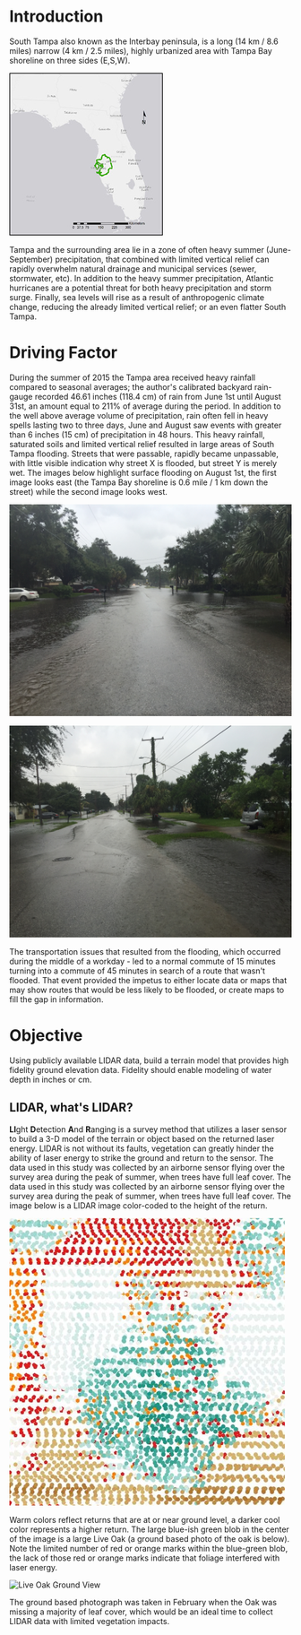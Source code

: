 # Introduction
South Tampa also known as the Interbay peninsula, is a long (14 km / 8.6 miles) narrow (4 km / 2.5 miles), highly urbanized area with Tampa Bay shoreline on three sides (E,S,W).  

![Tampa Bay Watershed](inset_map.jpg)

Tampa and the surrounding area lie in a zone of often heavy summer (June-September) precipitation, that combined with limited vertical relief can rapidly overwhelm natural drainage and municipal services (sewer, stormwater, etc).  In addition to the heavy summer precipitation, Atlantic hurricanes are a potential threat for both heavy precipitation and storm surge.  Finally, sea levels will rise as a result of anthropogenic climate change, reducing the already limited vertical relief; or an even flatter South Tampa.

# Driving Factor
During the summer of 2015 the Tampa area received heavy rainfall compared to seasonal averages; the author's calibrated backyard rain-gauge recorded 46.61 inches (118.4 cm) of rain from June 1st until August 31st, an amount equal to 211% of average during the period.  In addition to the well above average volume of precipitation, rain often fell in heavy spells lasting two to three days, June and August saw events with greater than 6 inches (15 cm) of precipitation in 48 hours.  This heavy rainfall, saturated soils and limited vertical relief resulted in large areas of South Tampa flooding.  Streets that were passable, rapidly became unpassable, with little visible indication why street X is flooded, but street Y is merely wet.  The images below highlight surface flooding on August 1st, the first image looks east (the Tampa Bay shoreline is 0.6 mile / 1 km down the street) while the second image looks west.  

 ![Ballast Point Looking East](IMG_2607.JPG)
  
 ![Ballast Point Looking West](IMG_2610.JPG)
 
The transportation issues that resulted from the flooding, which occurred during the middle of a workday - led to a normal commute of 15 minutes turning into a commute of 45 minutes in search of a route that wasn't flooded.  That event provided the impetus to either locate data or maps that may show routes that would be less likely to be flooded, or create maps to fill the gap in information.
 
# Objective
Using publicly available LIDAR data, build a terrain model that provides high fidelity ground elevation data.  Fidelity should enable modeling of water depth in inches or cm.  

## LIDAR, what's LIDAR? 
**LI**ght **D**etection **A**nd **R**anging is a survey method that utilizes a laser sensor to build a 3-D model of the terrain or object based on the returned laser energy.  LIDAR is not without its faults, vegetation can greatly hinder the ability of laser energy to strike the ground and return to the sensor.  The data used in this study was collected by an airborne sensor flying over the survey area during the peak of summer, when trees have full leaf cover. The data used in this study was collected by an airborne sensor flying over the survey area during the peak of summer, when trees have full leaf cover.  The image below is a LIDAR image color-coded to the height of the return.

![Live Oak](bp_lidar-pts.jpg)

Warm colors reflect returns that are at or near ground level, a darker cool color represents a higher return.  The large blue-ish green blob in the center of the image is a large Live Oak (a ground based photo of the oak is below).  Note the limited number of red or orange marks within the blue-green blob, the lack of those red or orange marks indicate that foliage interfered with laser energy.

![Live Oak Ground View](IMG_4233.JPG)

The ground based photograph was taken in February when the Oak was missing a majority of leaf cover, which would be an ideal time to collect LIDAR data with limited vegetation impacts. 
